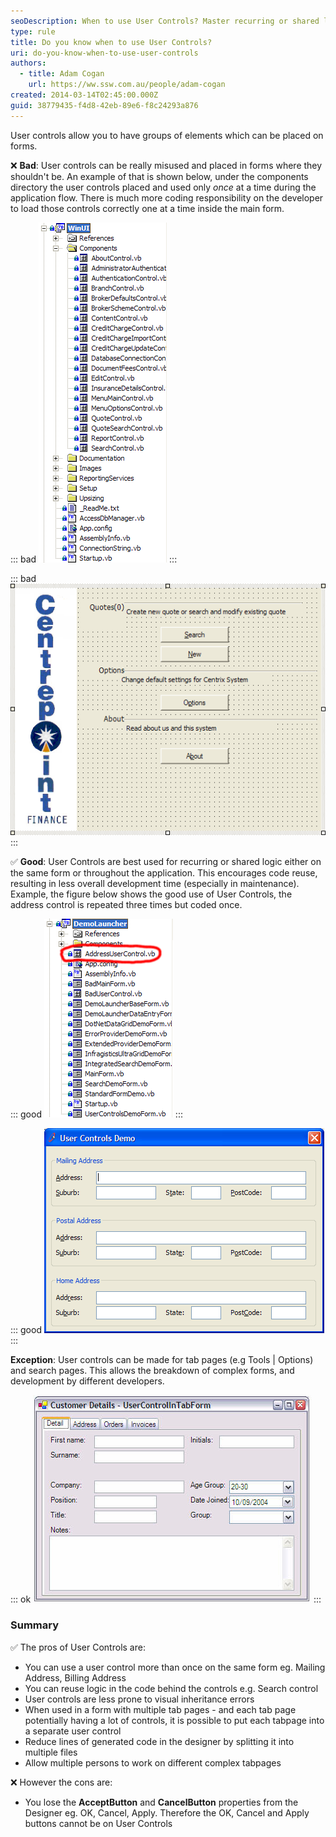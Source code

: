 ```yaml
---
seoDescription: When to use User Controls? Master recurring or shared logic and promote code reuse with these reusable UI elements.
type: rule
title: Do you know when to use User Controls?
uri: do-you-know-when-to-use-user-controls
authors:
  - title: Adam Cogan
    url: https://ww.ssw.com.au/people/adam-cogan
created: 2014-03-14T02:45:00.000Z
guid: 38779435-f4d8-42eb-89e6-f8c24293a876
---
```


User controls allow you to have groups of elements which can be placed on forms.

<!--endintro-->

❌ **Bad**: User controls can be really misused and placed in forms where they shouldn't be. An example of that is shown below, under the components directory the user controls placed and used only _once_ at a time during the application flow. There is much more coding responsibility on the developer to load those controls correctly one at a time inside the main form.

::: bad
![Figure: Bad example - All the forms in the application are user controls](badusercontrols.gif)
:::

::: bad
![Figure: Bad example - All of the controls on this form are on a user control, but are only used once](badusercontrol.gif)
:::

✅ **Good**: User Controls are best used for recurring or shared logic either on the same form or throughout the application. This encourages code reuse, resulting in less overall development time (especially in maintenance). Example, the figure below shows the good use of User Controls, the address control is repeated three times but coded once.

::: good
![Figure: Good example - User controls are only used for shared controls](goodusercontrol.gif)
:::

::: good
![Figure: Good example - The Address User Control is repeated](usercontrol.gif)
:::

**Exception**: User controls can be made for tab pages (e.g Tools | Options) and search pages. This allows the breakdown of complex forms, and development by different developers.

::: ok
![Figure: User controls are OK in tab pages (exception)](usercontrolintabform.jpg)
:::

### Summary

✅ The pros of User Controls are:

- You can use a user control more than once on the same form eg. Mailing Address, Billing Address
- You can reuse logic in the code behind the controls e.g. Search control
- User controls are less prone to visual inheritance errors
- When used in a form with multiple tab pages - and each tab page potentially having a lot of controls, it is possible to put each tabpage into a separate user control
- Reduce lines of generated code in the designer by splitting it into multiple files
- Allow multiple persons to work on different complex tabpages

❌ However the cons are:

- You lose the **AcceptButton** and **CancelButton** properties from the Designer eg. OK, Cancel, Apply. Therefore the OK, Cancel and Apply buttons cannot be on User Controls
